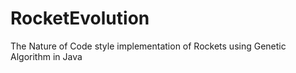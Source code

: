 # RocketEvolution
The Nature of Code style implementation of Rockets using Genetic Algorithm in Java
